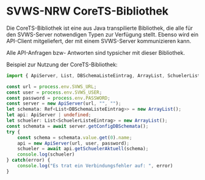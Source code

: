 # SVWS-NRW CoreTS-Bibliothek

Die CoreTS-Bibliothek ist eine aus Java transpilierte Bibliothek, die alle für den SVWS-Server notwendigen Typen zur Verfügung stellt.
Ebenso wird ein API-Client mitgeliefert, der mit einem SVWS-Server kommunizieren kann.

Alle API-Anfragen bzw- Antworten sind typsicher mit dieser Bibliothek.

Beispiel zur Nutzung der CoreTS-Bibliothek:

```ts
import { ApiServer, List, DBSchemaListeEintrag, ArrayList, SchuelerListeEintrag } from "@svws-nrw/svws-core"

const url = process.env.SVWS_URL;
const user = process.env.SVWS_USER;
const password = process.env.PASSWORD;
const server = new ApiServer(url, "", "");
let schemata: Ref<List<DBSchemaListeEintrag>> = new ArrayList();
let api: ApiServer | undefined;
let schueler: List<SchuelerListeEintrag> = new ArrayList();
const schemata = await server.getConfigDBSchemata();
try {
	const schema = schemata.value.get(0).name;
	api = new ApiServer(url, user, password);
	schueler = await api.getSchuelerAktuell(schema);
	console.log(schueler)
} catch(error) {
	console.log("Es trat ein Verbindungsfehler auf: ", error)
}
```